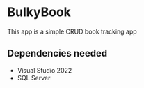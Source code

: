 # BulkyBook
This app is a simple CRUD book tracking app
## Dependencies needed
- Visual Studio 2022
- SQL Server